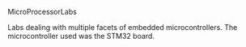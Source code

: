 MicroProcessorLabs

Labs dealing with multiple facets of embedded microcontrollers. The microcontroller used was the STM32 board.
